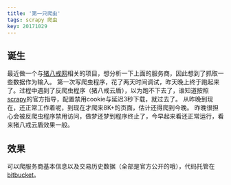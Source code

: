 ```yaml
---
title: '第一只爬虫'
tags: scrapy 爬虫
key: 20171029
---
```


## 诞生

最近做一个<!--more-->与[猪八戒网](www.zhubajie.com)相关的项目，想分析一下上面的服务商，因此想到了抓取一些数据作为输入。
第一次写爬虫程序，花了两天时间调试，昨天晚上终于跑起来了。过程中遇到了反爬虫程序（猪八戒云盾），以为跑不下去了，谁知道按照[scrapy](https://docs.scrapy.org)的官方指导，配置禁用cookie与延迟3秒下载，就过去了。
从昨晚到现在，还正常工作着呢，到现在才爬来8K+的页面，估计还得爬到今晚。
昨晚很担心会被反爬虫程序禁用访问，做梦还梦到程序终止了，今早起来看还正常运行，看来猪八戒云盾效果一般。
## 效果
可以爬服务商基本信息以及交易历史数据（全部是官方公开的哦），代码托管在[bitbucket](https://bitbucket.org/utopia-project/zhubajie)。